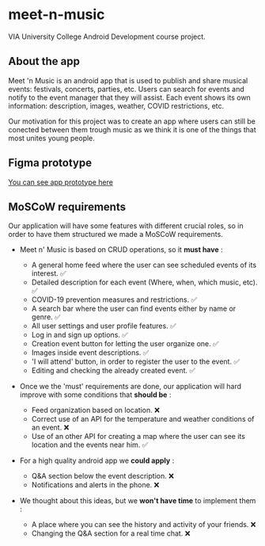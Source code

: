 # meet-n-music
VIA University College Android Development course project. 



## About the app
Meet 'n Music is an android app that is used to publish and share musical events: festivals, concerts, parties, etc. Users can search for events and notify to the event manager that they will assist. Each event shows its own information: description, images, weather, COVID restrictions, etc. 

Our motivation for this project was to create an app where users can still be conected between them trough music as we think it is one of the things that most unites young people.

## Figma prototype
[You can see app prototype here](https://www.figma.com/proto/aGaNYe0UEvxEouh3t2du4n/AndroidPrototype?node-id=19%3A77&scaling=scale-down&page-id=0%3A1&starting-point-node-id=12%3A2)

## MoSCoW requirements
Our application will have some features with different crucial roles, so in order to have them structured we made a MoSCoW requirements.
- Meet n' Music is based on CRUD operations, so it **must have** :
    - A general home feed where the user can see scheduled events of its interest. ✅
    - Detailed description for each event (Where, when, which music, etc). ✅
    - COVID-19 prevention measures and restrictions. ✅
    - A search bar where the user can find events either by name or genre. ✅
    - All user settings and user profile features. ✅
    - Log in and sign up options. ✅
    - Creation event button for letting the user organize one. ✅
    - Images inside event descriptions. ✅
    - 'I will attend' button, in order to register the user to the event. ✅
    - Editing and checking the already created event. ✅

- Once we the 'must' requirements are done, our application will hard improve with some conditions that **should be** :
    - Feed organization based on location. ❌
    - Correct use of an API for the temperature and weather conditions of an event. ❌
    - Use of an other API for creating a map where the user can see its location and the events near him. ✅

- For a high quality android app we **could apply** :
    - Q&A section below the event description. ❌
    - Notifications and alerts in the phone. ❌

- We thought about this ideas, but we **won't have time** to implement them :
    - A place where you can see the history and activity of your friends. ❌
    - Changing the Q&A section for a real time chat. ❌
